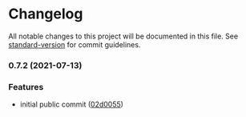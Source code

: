 # Changelog

All notable changes to this project will be documented in this file. See [standard-version](https://github.com/conventional-changelog/standard-version) for commit guidelines.

### 0.7.2 (2021-07-13)


### Features

* initial public commit ([02d0055](https://github.com/kionin/blueauth/commit/02d0055843fd10cd0892e62bf8d91e6c7826f0d1))
